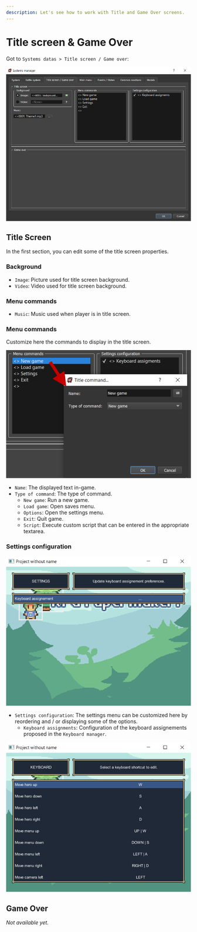 ```yaml
---
description: Let's see how to work with Title and Game Over screens.
---
```


# Title screen & Game Over

Got to `Systems datas > Title screen / Game over`:

![](../.gitbook/assets/title-screen-game-over.png)

## Title Screen <a id="title-screen"></a>

In the first section, you can edit some of the title screen properties.

### Background <a id="background"></a>

* `Image`: Picture used for title screen background.
* `Video`: Video used for title screen background.

### Menu commands <a id="menu-commands"></a>

* `Music`: Music used when player is in title screen.

### Menu commands <a id="menu-commands_1"></a>

Customize here the commands to display in the title screen.

![](../.gitbook/assets/title-commands.png)

* `Name`: The displayed text in-game.
* `Type of command`: The type of command.
  * `New game`: Run a new game.
  * `Load game`: Open saves menu.
  * `Options`: Open the settings menu.
  * `Exit`: Quit game.
  * `Script`: Execute custom script that can be entered in the appropriate textarea.

### Settings configuration <a id="settings-configuration"></a>

![](../.gitbook/assets/settings-menu.png)

* `Settings configuration`: The settings menu can be customized here by reordering and / or displaying some of the options.
  * `Keyboard assignments`: Configuration of the keyboard assignements proposed in the `Keyboard manager`.

![](../.gitbook/assets/keyboard-assignments.png)

## Game Over <a id="game-over"></a>

_Not available yet._

